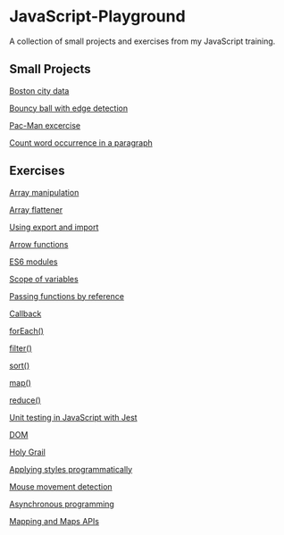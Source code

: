 # JavaScript-Playground

A collection of small projects and exercises from my JavaScript training.
&nbsp; 

## Small Projects

[Boston city data](https://github.com/mionova/JavaScript-Playground/tree/main/small-projects/boston-city-data)  

[Bouncy ball with edge detection](https://github.com/mionova/JavaScript-Playground/tree/main/small-projects/bouncy-ball)  

[Pac-Man excercise](https://github.com/mionova/JavaScript-Playground/tree/main/small-projects/pac-man)

[Count word occurrence in a paragraph](https://github.com/mionova/JavaScript-Playground/tree/main/small-projects/word-count) 
&nbsp;    

## Exercises

[Array manipulation](https://github.com/mionova/JavaScript-Playground/tree/main/exercises/01-array-manipulation)  

[Array flattener](https://github.com/mionova/JavaScript-Playground/tree/main/exercises/02-array-flattener)  

[Using export and import](https://github.com/mionova/JavaScript-Playground/tree/main/exercises/03-using-export-and-import)  

[Arrow functions](https://github.com/mionova/JavaScript-Playground/tree/main/exercises/04-arrow-functions) 

[ES6 modules](https://github.com/mionova/JavaScript-Playground/tree/main/exercises/05-es6modules)  

[Scope of variables](https://github.com/mionova/JavaScript-Playground/tree/main/exercises/06-scope-of-variables)  

[Passing functions by reference](https://github.com/mionova/JavaScript-Playground/tree/main/exercises/07-passing-functions-by-reference)  

[Callback](https://github.com/mionova/JavaScript-Playground/tree/main/exercises/08-callback-function)  

[forEach()](https://github.com/mionova/JavaScript-Playground/tree/main/exercises/09-forEach)  

[filter()](https://github.com/mionova/JavaScript-Playground/tree/main/exercises/10-filter)   

[sort()](https://github.com/mionova/JavaScript-Playground/tree/main/exercises/11-sort)     

[map()](https://github.com/mionova/JavaScript-Playground/tree/main/exercises/12-map)     

[reduce()](https://github.com/mionova/JavaScript-Playground/tree/main/exercises/13-reduce)     

[Unit testing in JavaScript with Jest](https://github.com/mionova/JavaScript-Playground/tree/main/exercises/14-jest)     

[DOM](https://github.com/mionova/JavaScript-Playground/tree/main/exercises/15-DOM)   

[Holy Grail](https://github.com/mionova/JavaScript-Playground/tree/main/exercises/16-Holy-Grail)   

[Applying styles programmatically](https://github.com/mionova/JavaScript-Playground/tree/main/exercises/17-applying-styles)  

[Mouse movement detection](https://github.com/mionova/JavaScript-Playground/tree/main/exercises/18-mouse-movement-detection) 

[Asynchronous programming](https://github.com/mionova/JavaScript-Playground/tree/main/exercises/19-asynchronous-programming)

[Mapping and Maps APIs](https://github.com/mionova/JavaScript-Playground/tree/main/exercises/20-mapping)
